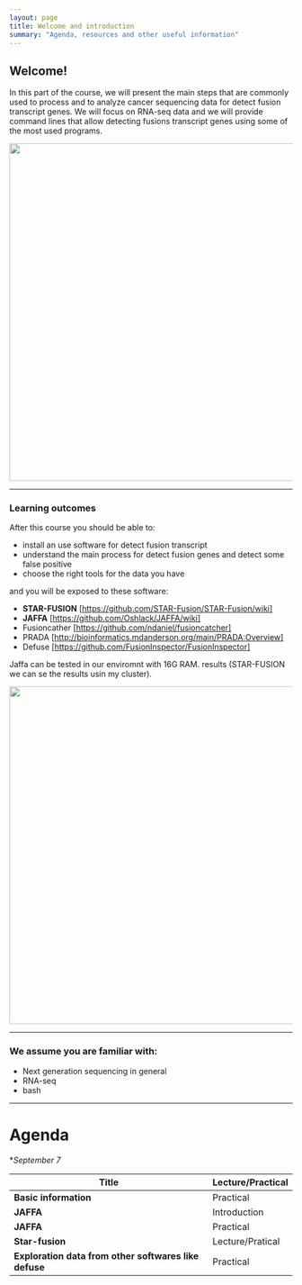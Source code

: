 ```yaml
---
layout: page
title: Welcome and introduction
summary: "Agenda, resources and other useful information"
---
```


## Welcome!

In this part of the course, we will present the main steps that are commonly used to process and to analyze cancer sequencing data for detect fusion transcript genes. We will focus on RNA-seq data and we will provide command lines that allow detecting fusions transcript genes using some of the most used programs.

<img src="{{site.url}}/images/miniom.jpeg" width="600">




---
### Learning outcomes

After this course you should be able to:

- install  an use  software for detect fusion transcript
- understand the main process for detect fusion genes and detect some false positive 
- choose the right tools for the data you have


and you will be exposed to these software:


- **STAR-FUSION** [https://github.com/STAR-Fusion/STAR-Fusion/wiki]
- **JAFFA** [https://github.com/Oshlack/JAFFA/wiki]
- Fusioncather [https://github.com/ndaniel/fusioncatcher]
- PRADA [http://bioinformatics.mdanderson.org/main/PRADA:Overview]
- Defuse [https://github.com/FusionInspector/FusionInspector]

Jaffa can be tested in our enviromnt with 16G RAM. results (STAR-FUSION we can se the results usin my cluster).

<img src="{{site.url}}/images/p3.jpeg" width="600">


---
### We assume you are familiar with:

-  Next generation sequencing in general
-  RNA-seq
- bash



---
# Agenda

**September 7*

Title | Lecture/Practical
------|-------------------
**Basic information** | Practical
**JAFFA** | Introduction
**JAFFA** | Practical
**Star-fusion** | Lecture/Pratical
**Exploration data from other softwares like defuse** | Practical
